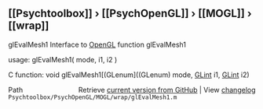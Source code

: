 ## [[Psychtoolbox]] &#8250; [[PsychOpenGL]] &#8250; [[MOGL]] &#8250; [[wrap]]

glEvalMesh1  Interface to [OpenGL](OpenGL) function glEvalMesh1  
  
usage:  glEvalMesh1( mode, i1, i2 )  
  
C function:  void glEvalMesh1[(GLenum]((GLenum) mode, [GLint](GLint) i1, [GLint](GLint) i2)  




<div class="code_header" style="text-align:right;">
  <span style="float:left;">Path&nbsp;&nbsp;</span> <span class="counter">Retrieve <a href=
  "https://raw.github.com/Psychtoolbox-3/Psychtoolbox-3/beta/Psychtoolbox/PsychOpenGL/MOGL/wrap/glEvalMesh1.m">current version from GitHub</a> | View <a href=
  "https://github.com/Psychtoolbox-3/Psychtoolbox-3/commits/beta/Psychtoolbox/PsychOpenGL/MOGL/wrap/glEvalMesh1.m">changelog</a></span>
</div>
<div class="code">
  <code>Psychtoolbox/PsychOpenGL/MOGL/wrap/glEvalMesh1.m</code>
</div>

